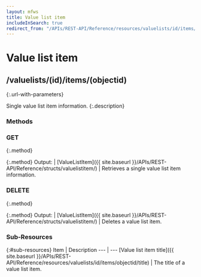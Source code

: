 ```yaml
---
layout: mfws
title: Value list item
includeInSearch: true
redirect_from: "/APIs/REST-API/Reference/resources/valuelists/id/items/objectid.html"
---
```


# Value list item

## /valuelists/(id)/items/(objectid)
{:.url-with-parameters}

Single value list item information. 
{:.description}

### Methods

### GET
{:.method}

{:.method}
Output: | [ValueListItem]({{ site.baseurl }}/APIs/REST-API/Reference/structs/valuelistitem/)
| Retrieves a single value list item information.

### DELETE
{:.method}

{:.method}
Output: | [ValueListItem]({{ site.baseurl }}/APIs/REST-API/Reference/structs/valuelistitem/)
| Deletes a value list item. 

### Sub-Resources

{:#sub-resources}
Item | Description
--- | ---
[Value list item title]({{ site.baseurl }}/APIs/REST-API/Reference/resources/valuelists/id/items/objectid/title) | The title of a value list item. 
